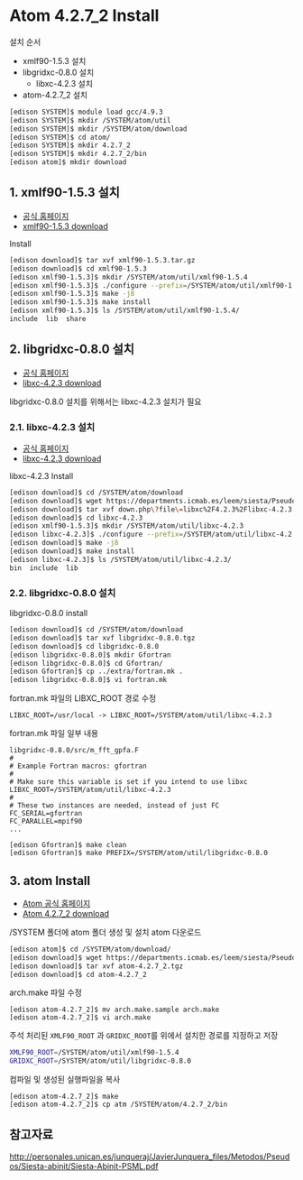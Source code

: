 

# Atom 4.2.7_2 Install

설치 순서
 - xmlf90-1.5.3 설치
 - libgridxc-0.8.0 설치
    - libxc-4.2.3 설치
 - atom-4.2.7_2 설치

 ```bash
 [edison SYSTEM]$ module load gcc/4.9.3
 [edison SYSTEM]$ mkdir /SYSTEM/atom/util
 [edison SYSTEM]$ mkdir /SYSTEM/atom/download
 [edison SYSTEM]$ cd atom/
 [edison SYSTEM]$ mkdir 4.2.7_2
 [edison SYSTEM]$ mkdir 4.2.7_2/bin
 [edison atom]$ mkdir download
 ```

## 1. xmlf90-1.5.3 설치

- [공식 홈페이지](https://launchpad.net/xmlf90)
- [xmlf90-1.5.3 download](https://launchpad.net/xmlf90/trunk/1.5/+download/xmlf90-1.5.3.tar.gz)

Install
```bash
[edison download]$ tar xvf xmlf90-1.5.3.tar.gz
[edison download]$ cd xmlf90-1.5.3
[edison xmlf90-1.5.3]$ mkdir /SYSTEM/atom/util/xmlf90-1.5.4
[edison xmlf90-1.5.3]$ ./configure --prefix=/SYSTEM/atom/util/xmlf90-1.5.4
[edison xmlf90-1.5.3]$ make -j8
[edison xmlf90-1.5.3]$ make install
[edison xmlf90-1.5.3]$ ls /SYSTEM/atom/util/xmlf90-1.5.4/
include  lib  share
```

## 2. libgridxc-0.8.0 설치


 - [공식 홈페이지](https://launchpad.net/libgridxc)
 - [libxc-4.2.3 download](https://launchpad.net/libgridxc/trunk/0.8/+download/libgridxc-0.8.0.tgz)


libgridxc-0.8.0 설치를 위해서는 libxc-4.2.3 설치가 필요

### 2.1. libxc-4.2.3 설치
 - [공식 홈페이지](http://www.tddft.org/programs/libxc/download)
 - [libxc-4.2.3 download](http://www.tddft.org/programs/octopus/down.php?file=libxc/4.2.3/libxc-4.2.3.tar.gz)

libxc-4.2.3 Install
```bash
[edison download]$ cd /SYSTEM/atom/download
[edison download]$ wget https://departments.icmab.es/leem/siesta/Pseudopotentials/Code/atom-4.2.7_2.tgz
[edison download]$ tar xvf down.php\?file\=libxc%2F4.2.3%2Flibxc-4.2.3.tar.gz
[edison download]$ cd libxc-4.2.3
[edison xmlf90-1.5.3]$ mkdir /SYSTEM/atom/util/libxc-4.2.3
[edison libxc-4.2.3]$ ./configure --prefix=/SYSTEM/atom/util/libxc-4.2.3 --enable-fortran
[edison download]$ make -j8
[edison download]$ make install
[edison libxc-4.2.3]$ ls /SYSTEM/atom/util/libxc-4.2.3/
bin  include  lib
```

### 2.2. libgridxc-0.8.0 설치

libgridxc-0.8.0 install

```bash
[edison download]$ cd /SYSTEM/atom/download
[edison download]$ tar xvf libgridxc-0.8.0.tgz
[edison download]$ cd libgridxc-0.8.0
[edison libgridxc-0.8.0]$ mkdir Gfortran
[edison libgridxc-0.8.0]$ cd Gfortran/
[edison Gfortran]$ cp ../extra/fortran.mk .
[edison libgridxc-0.8.0]$ vi fortran.mk
```

fortran.mk 파일의 LIBXC_ROOT 경로 수정

```LIBXC_ROOT=/usr/local -> LIBXC_ROOT=/SYSTEM/atom/util/libxc-4.2.3```

fortran.mk 파일 일부 내용
```
libgridxc-0.8.0/src/m_fft_gpfa.F
#
# Example Fortran macros: gfortran
#
# Make sure this variable is set if you intend to use libxc
LIBXC_ROOT=/SYSTEM/atom/util/libxc-4.2.3
#
# These two instances are needed, instead of just FC
FC_SERIAL=gfortran
FC_PARALLEL=mpif90
...
```

```
[edison Gfortran]$ make clean
[edison Gfortran]$ make PREFIX=/SYSTEM/atom/util/libgridxc-0.8.0
```


## 3. atom Install

- [Atom 공식 홈페이지](https://departments.icmab.es/leem/siesta/Pseudopotentials/Code/downloads.html)
- [Atom 4.2.7_2 download](https://departments.icmab.es/leem/siesta/Pseudopotentials/Code/atom-4.2.7_2.tgz)



/SYSTEM 폴더에 atom 폴더 생성 및 설치 atom 다운로드
``` sh
[edison atom]$ cd /SYSTEM/atom/download/
[edison download]$ wget https://departments.icmab.es/leem/siesta/Pseudopotentials/Code/atom-4.2.7_2.tgz
[edison download]$ tar xvf atom-4.2.7_2.tgz
[edison download]$ cd atom-4.2.7_2
```
arch.make 파일 수정
```
[edison atom-4.2.7_2]$ mv arch.make.sample arch.make
[edison atom-4.2.7_2]$ vi arch.make
```

주석 처리된 ```XMLF90_ROOT``` 과 ```GRIDXC_ROOT```를 위에서 설치한 경로를 지정하고 저장

```sh
XMLF90_ROOT=/SYSTEM/atom/util/xmlf90-1.5.4
GRIDXC_ROOT=/SYSTEM/atom/util/libgridxc-0.8.0
```

컴파일 및 생성된 실행파일을 복사
```
[edison atom-4.2.7_2]$ make
[edison atom-4.2.7_2]$ cp atm /SYSTEM/atom/4.2.7_2/bin
```


## 참고자료
http://personales.unican.es/junqueraj/JavierJunquera_files/Metodos/Pseudos/Siesta-abinit/Siesta-Abinit-PSML.pdf
